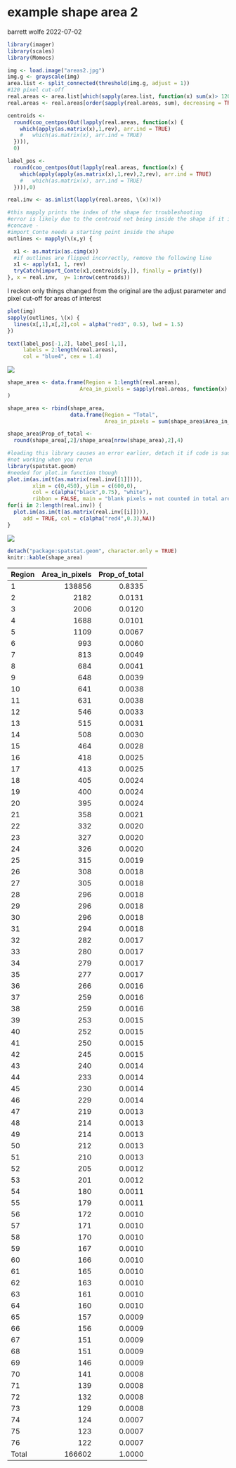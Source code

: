 example shape area 2
================
barrett wolfe
2022-07-02

``` r
library(imager)
library(scales)
library(Momocs)

img <- load.image("areas2.jpg")
img.g <- grayscale(img)
area.list <- split_connected(threshold(img.g, adjust = 1))
#120 pixel cut-off
real.areas <- area.list[which(sapply(area.list, function(x) sum(x)> 120))]
real.areas <- real.areas[order(sapply(real.areas, sum), decreasing = TRUE)]

centroids <-
  round(coo_centpos(Out(lapply(real.areas, function(x) {
    which(apply(as.matrix(x),1,rev), arr.ind = TRUE)
    #   which(as.matrix(x), arr.ind = TRUE)
  }))),
  0)

label_pos <-
  round(coo_centpos(Out(lapply(real.areas, function(x) {
    which(apply(apply(as.matrix(x),1,rev),2,rev), arr.ind = TRUE)
    #   which(as.matrix(x), arr.ind = TRUE)
  }))),0)

real.inv <- as.imlist(lapply(real.areas, \(x)!x))

#this mapply prints the index of the shape for troubleshooting
#error is likely due to the centroid not being inside the shape if it is tiny or
#concave -
#import_Conte needs a starting point inside the shape
outlines <- mapply(\(x,y) {

  x1 <- as.matrix(as.cimg(x))
  #if outlines are flipped incorrectly, remove the following line
  x1 <- apply(x1, 1, rev)
  tryCatch(import_Conte(x1,centroids[y,]), finally = print(y))
}, x = real.inv,  y= 1:nrow(centroids))
```
I reckon only things changed from the original are the adjust parameter and pixel cut-off for areas of interest

``` r
plot(img)
sapply(outlines, \(x) {
  lines(x[,1],x[,2],col = alpha("red3", 0.5), lwd = 1.5)
})
```

``` r
text(label_pos[-1,2], label_pos[-1,1],
     labels = 2:length(real.areas),
     col = "blue4", cex = 1.4)
```

![](example-map-shape-area-2_files/figure-gfm/unnamed-chunk-1-1.png)<!-- -->

``` r
shape_area <- data.frame(Region = 1:length(real.areas),
                       Area_in_pixels = sapply(real.areas, function(x) sum(x))
)

shape_area <- rbind(shape_area,
                    data.frame(Region = "Total",
                               Area_in_pixels = sum(shape_area$Area_in_pixels)))

shape_area$Prop_of_total <- 
  round(shape_area[,2]/shape_area[nrow(shape_area),2],4)

```

``` r
#loading this library causes an error earlier, detach it if code is suddenly 
#not working when you rerun
library(spatstat.geom)
#needed for plot.im function though
plot.im(as.im(t(as.matrix(real.inv[[1]]))),
        xlim = c(0,450), ylim = c(600,0),
        col = c(alpha("black",0.75), "white"),
        ribbon = FALSE, main = "blank pixels = not counted in total area")
for(i in 2:length(real.inv)) {
  plot.im(as.im(t(as.matrix(real.inv[[i]]))),
     add = TRUE, col = c(alpha("red4",0.3),NA))
}
```

![](example-map-shape-area-2_files/figure-gfm/unnamed-chunk-1-2.png)<!-- -->

``` r
detach("package:spatstat.geom", character.only = TRUE)
knitr::kable(shape_area)
```

| Region | Area_in_pixels | Prop_of_total |
|:-------|---------------:|--------------:|
| 1      |         138856 |        0.8335 |
| 2      |           2182 |        0.0131 |
| 3      |           2006 |        0.0120 |
| 4      |           1688 |        0.0101 |
| 5      |           1109 |        0.0067 |
| 6      |            993 |        0.0060 |
| 7      |            813 |        0.0049 |
| 8      |            684 |        0.0041 |
| 9      |            648 |        0.0039 |
| 10     |            641 |        0.0038 |
| 11     |            631 |        0.0038 |
| 12     |            546 |        0.0033 |
| 13     |            515 |        0.0031 |
| 14     |            508 |        0.0030 |
| 15     |            464 |        0.0028 |
| 16     |            418 |        0.0025 |
| 17     |            413 |        0.0025 |
| 18     |            405 |        0.0024 |
| 19     |            400 |        0.0024 |
| 20     |            395 |        0.0024 |
| 21     |            358 |        0.0021 |
| 22     |            332 |        0.0020 |
| 23     |            327 |        0.0020 |
| 24     |            326 |        0.0020 |
| 25     |            315 |        0.0019 |
| 26     |            308 |        0.0018 |
| 27     |            305 |        0.0018 |
| 28     |            296 |        0.0018 |
| 29     |            296 |        0.0018 |
| 30     |            296 |        0.0018 |
| 31     |            294 |        0.0018 |
| 32     |            282 |        0.0017 |
| 33     |            280 |        0.0017 |
| 34     |            279 |        0.0017 |
| 35     |            277 |        0.0017 |
| 36     |            266 |        0.0016 |
| 37     |            259 |        0.0016 |
| 38     |            259 |        0.0016 |
| 39     |            253 |        0.0015 |
| 40     |            252 |        0.0015 |
| 41     |            250 |        0.0015 |
| 42     |            245 |        0.0015 |
| 43     |            240 |        0.0014 |
| 44     |            233 |        0.0014 |
| 45     |            230 |        0.0014 |
| 46     |            229 |        0.0014 |
| 47     |            219 |        0.0013 |
| 48     |            214 |        0.0013 |
| 49     |            214 |        0.0013 |
| 50     |            212 |        0.0013 |
| 51     |            210 |        0.0013 |
| 52     |            205 |        0.0012 |
| 53     |            201 |        0.0012 |
| 54     |            180 |        0.0011 |
| 55     |            179 |        0.0011 |
| 56     |            172 |        0.0010 |
| 57     |            171 |        0.0010 |
| 58     |            170 |        0.0010 |
| 59     |            167 |        0.0010 |
| 60     |            166 |        0.0010 |
| 61     |            165 |        0.0010 |
| 62     |            163 |        0.0010 |
| 63     |            161 |        0.0010 |
| 64     |            160 |        0.0010 |
| 65     |            157 |        0.0009 |
| 66     |            156 |        0.0009 |
| 67     |            151 |        0.0009 |
| 68     |            151 |        0.0009 |
| 69     |            146 |        0.0009 |
| 70     |            141 |        0.0008 |
| 71     |            139 |        0.0008 |
| 72     |            132 |        0.0008 |
| 73     |            129 |        0.0008 |
| 74     |            124 |        0.0007 |
| 75     |            123 |        0.0007 |
| 76     |            122 |        0.0007 |
| Total  |         166602 |        1.0000 |
